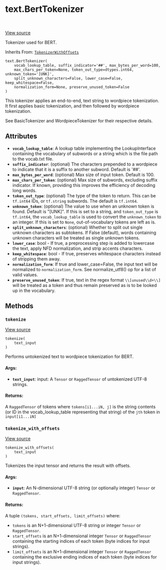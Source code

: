 <div itemscope itemtype="http://developers.google.com/ReferenceObject">
<meta itemprop="name" content="text.BertTokenizer" />
<meta itemprop="path" content="Stable" />
<meta itemprop="property" content="__init__"/>
<meta itemprop="property" content="tokenize"/>
<meta itemprop="property" content="tokenize_with_offsets"/>
</div>

# text.BertTokenizer

<!-- Insert buttons and diff -->

<table class="tfo-notebook-buttons tfo-api" align="left">
</table>

<a target="_blank" href="https://github.com/tensorflow/text/tree/master/tensorflow_text/python/ops/bert_tokenizer.py">View
source</a>

Tokenizer used for BERT.

Inherits From: [`TokenizerWithOffsets`](../text/TokenizerWithOffsets.md)

<pre class="devsite-click-to-copy prettyprint lang-py tfo-signature-link">
<code>text.BertTokenizer(
    vocab_lookup_table, suffix_indicator='##', max_bytes_per_word=100,
    max_chars_per_token=None, token_out_type=dtypes.int64, unknown_token='[UNK]',
    split_unknown_characters=False, lower_case=False, keep_whitespace=False,
    normalization_form=None, preserve_unused_token=False
)
</code></pre>

<!-- Placeholder for "Used in" -->

This tokenizer applies an end-to-end, text string to wordpiece tokenization. It
first applies basic tokenization, and then followed by wordpiece tokenization.

See BasicTokenizer and WordpieceTokenizer for their respective details.

## Attributes

*   <b>`vocab_lookup_table`</b>: A lookup table implementing the LookupInterface
    containing the vocabulary of subwords or a string which is the file path to
    the vocab.txt file.
*   <b>`suffix_indicator`</b>: (optional) The characters prepended to a
    wordpiece to indicate that it is a suffix to another subword. Default is
    '##'.
*   <b>`max_bytes_per_word`</b>: (optional) Max size of input token. Default
    is 100.
*   <b>`max_chars_per_token`</b>: (optional) Max size of subwords, excluding
    suffix indicator. If known, providing this improves the efficiency of
    decoding long words.
*   <b>`token_out_type`</b>: (optional) The type of the token to return. This
    can be `tf.int64` IDs, or `tf.string` subwords. The default is `tf.int64`.
*   <b>`unknown_token`</b>: (optional) The value to use when an unknown token is
    found. Default is "[UNK]". If this is set to a string, and `token_out_type`
    is `tf.int64`, the `vocab_lookup_table` is used to convert the
    `unknown_token` to an integer. If this is set to `None`, out-of-vocabulary
    tokens are left as is.
*   <b>`split_unknown_characters`</b>: (optional) Whether to split out single
    unknown characters as subtokens. If False (default), words containing
    unknown characters will be treated as single unknown tokens.
*   <b>`lower_case`</b>: bool - If true, a preprocessing step is added to
    lowercase the text, apply NFD normalization, and strip accents characters.
*   <b>`keep_whitespace`</b>: bool - If true, preserves whitespace characters
    instead of stripping them away.
*   <b>`normalization_form`</b>: If true and lower_case=False, the input text
    will be normalized to `normalization_form`. See normalize_utf8() op for a
    list of valid values.
*   <b>`preserve_unused_token`</b>: If true, text in the regex format
    `\\[unused\\d+\\]` will be treated as a token and thus remain preserved as
    is to be looked up in the vocabulary.

## Methods

<h3 id="tokenize"><code>tokenize</code></h3>

<a target="_blank" href="https://github.com/tensorflow/text/tree/master/tensorflow_text/python/ops/bert_tokenizer.py">View
source</a>

<pre class="devsite-click-to-copy prettyprint lang-py tfo-signature-link">
<code>tokenize(
    text_input
)
</code></pre>

Performs untokenized text to wordpiece tokenization for BERT.

#### Args:

*   <b>`text_input`</b>: input: A `Tensor` or `RaggedTensor` of untokenized
    UTF-8 strings.

#### Returns:

A `RaggedTensor` of tokens where `tokens[i1...iN, j]` is the string contents (or
ID in the vocab_lookup_table representing that string) of the `jth` token in
`input[i1...iN]`

<h3 id="tokenize_with_offsets"><code>tokenize_with_offsets</code></h3>

<a target="_blank" href="https://github.com/tensorflow/text/tree/master/tensorflow_text/python/ops/bert_tokenizer.py">View
source</a>

<pre class="devsite-click-to-copy prettyprint lang-py tfo-signature-link">
<code>tokenize_with_offsets(
    text_input
)
</code></pre>

Tokenizes the input tensor and returns the result with offsets.

#### Args:

*   <b>`input`</b>: An N-dimensional UTF-8 string (or optionally integer)
    `Tensor` or `RaggedTensor`.

#### Returns:

A tuple `(tokens, start_offsets, limit_offsets)` where:

*   `tokens` is an N+1-dimensional UTF-8 string or integer `Tensor` or
    `RaggedTensor`.
*   `start_offsets` is an N+1-dimensional integer `Tensor` or `RaggedTensor`
    containing the starting indices of each token (byte indices for input
    strings).
*   `limit_offsets` is an N+1-dimensional integer `Tensor` or `RaggedTensor`
    containing the exclusive ending indices of each token (byte indices for
    input strings).
